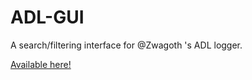 # ADL-GUI
A search/filtering interface for @Zwagoth 's ADL logger.

[Available here!](https://maw-fox.github.io/ADL-GUI/)
